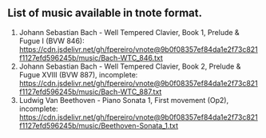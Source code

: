 ## List of music available in tnote format.

1) Johann Sebastian Bach - Well Tempered Clavier, Book 1, Prelude & Fugue I (BVW 846): https://cdn.jsdelivr.net/gh/fpereiro/vnote@9b0f08357ef84da1e2f73c821f1127efd596245b/music/Bach-WTC_846.txt
2) Johann Sebastian Bach - Well Tempered Clavier, Book 2, Prelude & Fugue XVIII (BVW 887), incomplete: https://cdn.jsdelivr.net/gh/fpereiro/vnote@9b0f08357ef84da1e2f73c821f1127efd596245b/music/Bach-WTC_887.txt
3) Ludwig Van Beethoven - Piano Sonata 1, First movement (Op2), incomplete: https://cdn.jsdelivr.net/gh/fpereiro/vnote@9b0f08357ef84da1e2f73c821f1127efd596245b/music/Beethoven-Sonata_1.txt
